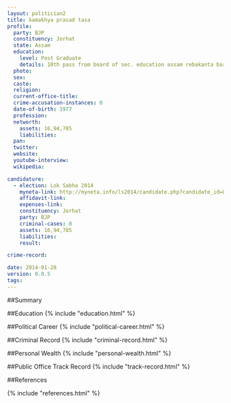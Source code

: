 ```yaml
---
layout: politician2
title: kamakhya prasad tasa
profile: 
  party: BJP
  constituency: Jorhat
  state: Assam
  education: 
    level: Post Graduate
    details: 10th pass from board of sec. education assam rebakanta baruah public school in 1991 12th pass from jorhat college in 1993 degree j.b college jorhat under dibrugarh university in 1996 ma from diburgarh university in 1998
  photo: 
  sex: 
  caste: 
  religion: 
  current-office-title: 
  crime-accusation-instances: 0
  date-of-birth: 1977
  profession: 
  networth: 
    assets: 16,94,785
    liabilities: 
  pan: 
  twitter: 
  website: 
  youtube-interview: 
  wikipedia: 

candidature: 
  - election: Lok Sabha 2014
    myneta-link: http://myneta.info/ls2014/candidate.php?candidate_id=85
    affidavit-link: 
    expenses-link: 
    constituency: Jorhat 
    party: BJP
    criminal-cases: 0
    assets: 16,94,785
    liabilities: 
    result:  

crime-record: 

date: 2014-01-28
version: 0.0.5
tags: 
---
```

##Summary


##Education
{% include "education.html" %}


##Political Career
{% include "political-career.html" %}


##Criminal Record
{% include "criminal-record.html" %}


##Personal Wealth
{% include "personal-wealth.html" %}


##Public Office Track Record
{% include "track-record.html" %}


##References


{% include "references.html" %}